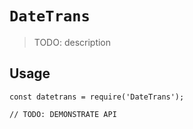 # `DateTrans`

> TODO: description

## Usage

```
const datetrans = require('DateTrans');

// TODO: DEMONSTRATE API
```
